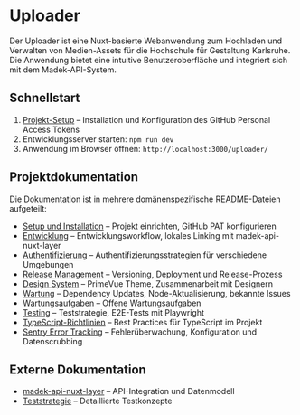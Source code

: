 # Uploader

Der Uploader ist eine Nuxt-basierte Webanwendung zum Hochladen und Verwalten von Medien-Assets für die Hochschule für Gestaltung Karlsruhe. Die Anwendung bietet eine intuitive Benutzeroberfläche und integriert sich mit dem Madek-API-System.

## Schnellstart

1. [Projekt-Setup](./readme.setup.md) – Installation und Konfiguration des GitHub Personal Access Tokens
2. Entwicklungsserver starten: `npm run dev`
3. Anwendung im Browser öffnen: `http://localhost:3000/uploader/`

## Projektdokumentation

Die Dokumentation ist in mehrere domänenspezifische README-Dateien aufgeteilt:

- [Setup und Installation](./readme.setup.md) – Projekt einrichten, GitHub PAT konfigurieren
- [Entwicklung](./readme.development.md) – Entwicklungsworkflow, lokales Linking mit madek-api-nuxt-layer
- [Authentifizierung](./readme.authentication.md) – Authentifizierungsstrategien für verschiedene Umgebungen
- [Release Management](./readme.release.md) – Versioning, Deployment und Release-Prozess
- [Design System](./readme.design.md) – PrimeVue Theme, Zusammenarbeit mit Designern
- [Wartung](./readme.maintenance.md) – Dependency Updates, Node-Aktualisierung, bekannte Issues
- [Wartungsaufgaben](./readme.maintenance-todo.md) – Offene Wartungsaufgaben
- [Testing](./readme.testing.md) – Teststrategie, E2E-Tests mit Playwright
- [TypeScript-Richtlinien](./readme.typescript.md) – Best Practices für TypeScript im Projekt
- [Sentry Error Tracking](./readme.sentry.md) – Fehlerüberwachung, Konfiguration und Datenscrubbing

## Externe Dokumentation

- [madek-api-nuxt-layer](https://github.com/orc-hfg/madek-api-nuxt-layer) – API-Integration und Datenmodell
- [Teststrategie](./documentation/testing-strategy.md) – Detaillierte Testkonzepte
